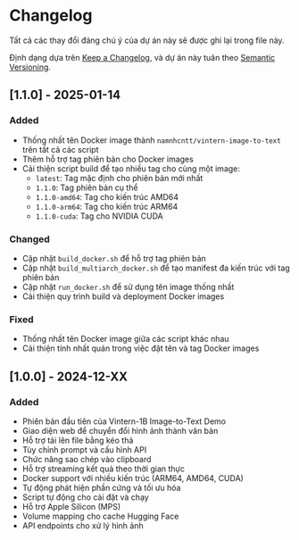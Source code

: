 # Changelog

Tất cả các thay đổi đáng chú ý của dự án này sẽ được ghi lại trong file này.

Định dạng dựa trên [Keep a Changelog](https://keepachangelog.com/en/1.0.0/),
và dự án này tuân theo [Semantic Versioning](https://semver.org/spec/v2.0.0.html).

## [1.1.0] - 2025-01-14

### Added
- Thống nhất tên Docker image thành `namnhcntt/vintern-image-to-text` trên tất cả các script
- Thêm hỗ trợ tag phiên bản cho Docker images
- Cải thiện script build để tạo nhiều tag cho cùng một image:
  - `latest`: Tag mặc định cho phiên bản mới nhất
  - `1.1.0`: Tag phiên bản cụ thể
  - `1.1.0-amd64`: Tag cho kiến trúc AMD64
  - `1.1.0-arm64`: Tag cho kiến trúc ARM64  
  - `1.1.0-cuda`: Tag cho NVIDIA CUDA

### Changed
- Cập nhật `build_docker.sh` để hỗ trợ tag phiên bản
- Cập nhật `build_multiarch_docker.sh` để tạo manifest đa kiến trúc với tag phiên bản
- Cập nhật `run_docker.sh` để sử dụng tên image thống nhất
- Cải thiện quy trình build và deployment Docker images

### Fixed
- Thống nhất tên Docker image giữa các script khác nhau
- Cải thiện tính nhất quán trong việc đặt tên và tag Docker images

## [1.0.0] - 2024-12-XX

### Added
- Phiên bản đầu tiên của Vintern-1B Image-to-Text Demo
- Giao diện web để chuyển đổi hình ảnh thành văn bản
- Hỗ trợ tải lên file bằng kéo thả
- Tùy chỉnh prompt và cấu hình API
- Chức năng sao chép vào clipboard
- Hỗ trợ streaming kết quả theo thời gian thực
- Docker support với nhiều kiến trúc (ARM64, AMD64, CUDA)
- Tự động phát hiện phần cứng và tối ưu hóa
- Script tự động cho cài đặt và chạy
- Hỗ trợ Apple Silicon (MPS)
- Volume mapping cho cache Hugging Face
- API endpoints cho xử lý hình ảnh
